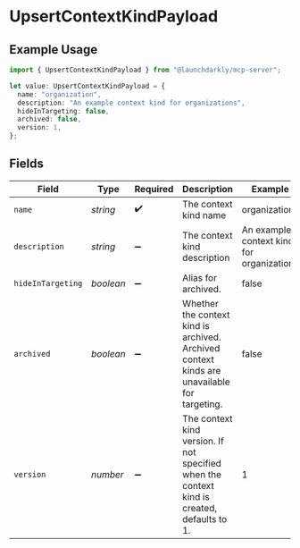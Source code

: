 # UpsertContextKindPayload

## Example Usage

```typescript
import { UpsertContextKindPayload } from "@launchdarkly/mcp-server";

let value: UpsertContextKindPayload = {
  name: "organization",
  description: "An example context kind for organizations",
  hideInTargeting: false,
  archived: false,
  version: 1,
};
```

## Fields

| Field                                                                                       | Type                                                                                        | Required                                                                                    | Description                                                                                 | Example                                                                                     |
| ------------------------------------------------------------------------------------------- | ------------------------------------------------------------------------------------------- | ------------------------------------------------------------------------------------------- | ------------------------------------------------------------------------------------------- | ------------------------------------------------------------------------------------------- |
| `name`                                                                                      | *string*                                                                                    | :heavy_check_mark:                                                                          | The context kind name                                                                       | organization                                                                                |
| `description`                                                                               | *string*                                                                                    | :heavy_minus_sign:                                                                          | The context kind description                                                                | An example context kind for organizations                                                   |
| `hideInTargeting`                                                                           | *boolean*                                                                                   | :heavy_minus_sign:                                                                          | Alias for archived.                                                                         | false                                                                                       |
| `archived`                                                                                  | *boolean*                                                                                   | :heavy_minus_sign:                                                                          | Whether the context kind is archived. Archived context kinds are unavailable for targeting. | false                                                                                       |
| `version`                                                                                   | *number*                                                                                    | :heavy_minus_sign:                                                                          | The context kind version. If not specified when the context kind is created, defaults to 1. | 1                                                                                           |
